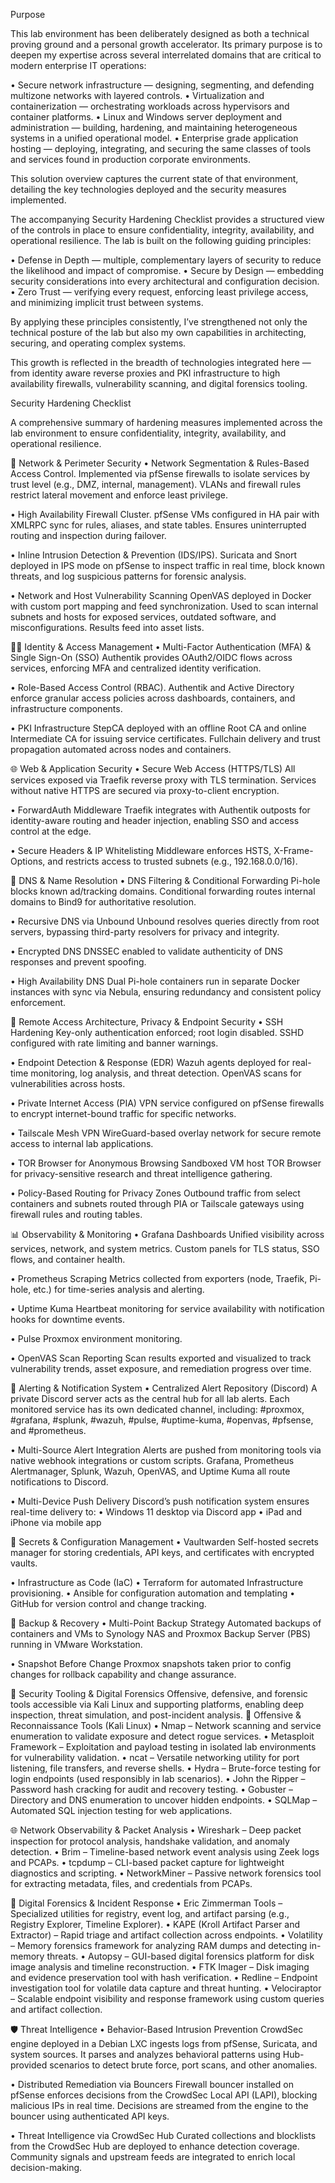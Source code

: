 Purpose

This lab environment has been deliberately designed as both a technical proving ground and a personal growth accelerator. Its primary purpose is to deepen my expertise across several interrelated domains that are critical to modern enterprise IT operations:

  •	Secure network infrastructure — designing, segmenting, and defending multizone networks with layered controls.
  •	Virtualization and containerization — orchestrating workloads across hypervisors and container platforms.
  •	Linux and Windows server deployment and administration — building, hardening, and maintaining heterogeneous systems in a unified operational model.
  •	Enterprise grade application hosting — deploying, integrating, and securing the same classes of tools and services found in production corporate environments.

This solution overview captures the current state of that environment, detailing the key technologies deployed and the security measures implemented.

The accompanying Security Hardening Checklist provides a structured view of the controls in place to ensure confidentiality, integrity, availability, and operational resilience.
The lab is built on the following guiding principles:

  •	Defense in Depth — multiple, complementary layers of security to reduce the likelihood and impact of compromise.
  •	Secure by Design — embedding security considerations into every architectural and configuration decision.
  •	Zero Trust — verifying every request, enforcing least privilege access, and minimizing implicit trust between systems.

By applying these principles consistently, I’ve strengthened not only the technical posture of the lab but also my own capabilities in architecting, securing, and operating complex systems.

This growth is reflected in the breadth of technologies integrated here — from identity aware reverse proxies and PKI infrastructure to high availability firewalls, vulnerability scanning, and digital forensics tooling.

Security Hardening Checklist

A comprehensive summary of hardening measures implemented across the lab environment to ensure confidentiality, integrity, availability, and operational resilience.

🔐 Network & Perimeter Security
  •	Network Segmentation & Rules-Based Access Control. 
  Implemented via pfSense firewalls to isolate services by trust level (e.g., DMZ, internal, management). VLANs and firewall rules restrict lateral movement and enforce least privilege.
  
  •	High Availability Firewall Cluster. 
  pfSense VMs configured in HA pair with XMLRPC sync for rules, aliases, and state tables. Ensures uninterrupted routing and inspection during failover.
  
  •	Inline Intrusion Detection & Prevention (IDS/IPS). 
  Suricata and Snort deployed in IPS mode on pfSense to inspect traffic in real time, block known threats, and log suspicious patterns for forensic analysis.
  
  •	Network and Host Vulnerability Scanning
  OpenVAS deployed in Docker with custom port mapping and feed synchronization. Used to scan internal subnets and hosts for exposed services, outdated software, and misconfigurations. Results feed into asset lists.


🧑‍💼 Identity & Access Management
  •	Multi-Factor Authentication (MFA) & Single Sign-On (SSO)
  Authentik provides OAuth2/OIDC flows across services, enforcing MFA and centralized identity verification. 
  
  •	Role-Based Access Control (RBAC). 
  Authentik and Active Directory enforce granular access policies across dashboards, containers, and infrastructure components.
  
  •	PKI Infrastructure 
  StepCA deployed with an offline Root CA and online Intermediate CA for issuing service certificates. Fullchain delivery and trust propagation automated across nodes and containers.

🌐 Web & Application Security
  •	Secure Web Access (HTTPS/TLS) 
  All services exposed via Traefik reverse proxy with TLS termination. Services without native HTTPS are secured via proxy-to-client encryption.
  
  •	ForwardAuth Middleware 
  Traefik integrates with Authentik outposts for identity-aware routing and header injection, enabling SSO and access control at the edge.
  
  •	Secure Headers & IP Whitelisting 
  Middleware enforces HSTS, X-Frame-Options, and restricts access to trusted subnets (e.g., 192.168.0.0/16).
  
🧠 DNS & Name Resolution
  •	DNS Filtering & Conditional Forwarding 
  Pi-hole blocks known ad/tracking domains. Conditional forwarding routes internal domains to Bind9 for authoritative resolution.
  
  •	Recursive DNS via Unbound 
  Unbound resolves queries directly from root servers, bypassing third-party resolvers for privacy and integrity.
    
  •	Encrypted DNS 
  DNSSEC enabled to validate authenticity of DNS responses and prevent spoofing.
  
  •	High Availability DNS 
  Dual Pi-hole containers run in separate Docker instances with sync via Nebula, ensuring redundancy and consistent policy enforcement.


🔐 Remote Access Architecture, Privacy & Endpoint Security
  •	SSH Hardening 
  Key-only authentication enforced; root login disabled. SSHD configured with rate limiting and banner warnings.
  
  •	Endpoint Detection & Response (EDR) 
  Wazuh agents deployed for real-time monitoring, log analysis, and threat detection. OpenVAS scans for vulnerabilities across hosts.
  
  •	Private Internet Access (PIA)
  VPN service configured on pfSense firewalls to encrypt internet-bound traffic for specific networks.
  
  •	Tailscale Mesh VPN 
  WireGuard-based overlay network for secure remote access to internal lab applications. 
  
  •	TOR Browser for Anonymous Browsing
  Sandboxed VM host TOR Browser for privacy-sensitive research and threat intelligence gathering. 
  
  •	Policy-Based Routing for Privacy Zones
  Outbound traffic from select containers and subnets routed through PIA or Tailscale gateways using firewall rules and routing tables.

📊 Observability & Monitoring
  •	Grafana Dashboards 
  Unified visibility across services, network, and system metrics. Custom panels for TLS status, SSO flows, and container health.
  
  •	Prometheus Scraping 
  Metrics collected from exporters (node, Traefik, Pi-hole, etc.) for time-series analysis and alerting.
  
  •	Uptime Kuma 
  Heartbeat monitoring for service availability with notification hooks for downtime events.
  
  •	Pulse 
  Proxmox environment monitoring.
  
  •	OpenVAS Scan Reporting
  Scan results exported and visualized to track vulnerability trends, asset exposure, and remediation progress over time.


📣 Alerting & Notification System
  •	Centralized Alert Repository (Discord)
  A private Discord server acts as the central hub for all lab alerts. Each monitored service has its own dedicated channel, including: #proxmox, #grafana, #splunk, #wazuh, #pulse, #uptime-kuma, #openvas, #pfsense, and #prometheus.
  
  •	Multi-Source Alert Integration
  Alerts are pushed from monitoring tools via native webhook integrations or custom scripts. Grafana, Prometheus Alertmanager, Splunk, Wazuh, OpenVAS, and Uptime Kuma all route notifications to Discord.
  
  •	Multi-Device Push Delivery
  Discord’s push notification system ensures real-time delivery to:
  •	Windows 11 desktop via Discord app
  •	iPad and iPhone via mobile app

📁 Secrets & Configuration Management
  •	Vaultwarden 
  Self-hosted secrets manager for storing credentials, API keys, and certificates with encrypted vaults.

  •	Infrastructure as Code (IaC) 
    •	Terraform for automated Infrastructure provisioning.
    •	Ansible for configuration automation and templating
    •	GitHub for version control and change tracking. 

💾 Backup & Recovery
  •	Multi-Point Backup Strategy 
  Automated backups of containers and VMs to Synology NAS and Proxmox Backup Server (PBS) running in VMware Workstation.

  •	Snapshot Before Change 
  Proxmox snapshots taken prior to config changes for rollback capability and change assurance.
  
🧰 Security Tooling & Digital Forensics
  Offensive, defensive, and forensic tools accessible via Kali Linux and supporting platforms, enabling deep inspection, threat simulation, and post-incident analysis.
  🔎 Offensive & Reconnaissance Tools (Kali Linux)
    •	Nmap – Network scanning and service enumeration to validate exposure and detect rogue services.
    •	Metasploit Framework – Exploitation and payload testing in isolated lab environments for vulnerability validation.
    •	ncat – Versatile networking utility for port listening, file transfers, and reverse shells.
    •	Hydra – Brute-force testing for login endpoints (used responsibly in lab scenarios).
    •	John the Ripper – Password hash cracking for audit and recovery testing.
    •	Gobuster – Directory and DNS enumeration to uncover hidden endpoints.
    •	SQLMap – Automated SQL injection testing for web applications.
    
  🌐 Network Observability & Packet Analysis
    •	Wireshark – Deep packet inspection for protocol analysis, handshake validation, and anomaly detection.
    •	Brim – Timeline-based network event analysis using Zeek logs and PCAPs.
    •	tcpdump – CLI-based packet capture for lightweight diagnostics and scripting.
    •	NetworkMiner – Passive network forensics tool for extracting metadata, files, and credentials from PCAPs.
    
  🧬 Digital Forensics & Incident Response
    •	Eric Zimmerman Tools – Specialized utilities for registry, event log, and artifact parsing (e.g., Registry Explorer, Timeline Explorer).
    •	KAPE (Kroll Artifact Parser and Extractor) – Rapid triage and artifact collection across endpoints.
    •	Volatility – Memory forensics framework for analyzing RAM dumps and detecting in-memory threats.
    •	Autopsy – GUI-based digital forensics platform for disk image analysis and timeline reconstruction.
    •	FTK Imager – Disk imaging and evidence preservation tool with hash verification.
    •	Redline – Endpoint investigation tool for volatile data capture and threat hunting.
    •	Velociraptor – Scalable endpoint visibility and response framework using custom queries and artifact collection.

🛡️ Threat Intelligence
  •	Behavior-Based Intrusion Prevention
  CrowdSec engine deployed in a Debian LXC ingests logs from pfSense, Suricata, and system sources. It parses and analyzes behavioral patterns using Hub-provided scenarios to detect brute force, port scans, and other anomalies.
  
  •	Distributed Remediation via Bouncers
  Firewall bouncer installed on pfSense enforces decisions from the CrowdSec Local API (LAPI), blocking malicious IPs in real time. Decisions are streamed from the engine to the bouncer using authenticated API keys.
  
  •	Threat Intelligence via CrowdSec Hub
  Curated collections and blocklists from the CrowdSec Hub are deployed to enhance detection coverage. Community signals and upstream feeds are integrated to enrich local decision-making.
